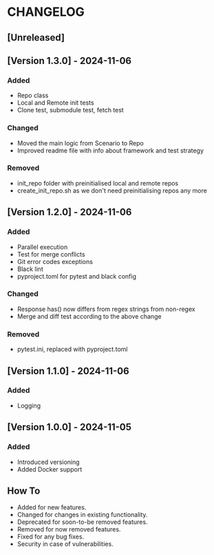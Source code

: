 # CHANGELOG

## [Unreleased]

## [Version 1.3.0] - 2024-11-06
### Added
- Repo class
- Local and Remote init tests
- Clone test, submodule test, fetch test
### Changed
- Moved the main logic from Scenario to Repo
- Improved readme file with info about framework and test strategy
### Removed
- init_repo folder with preinitialised local and remote repos
- create_init_repo.sh as we don't need preinitialising repos any more

## [Version 1.2.0] - 2024-11-06
### Added
- Parallel execution
- Test for merge conflicts
- Git error codes exceptions
- Black lint
- pyproject.toml for pytest and black config
### Changed
- Response has() now differs from regex strings from non-regex
- Merge and diff test according to the above change
### Removed
- pytest.ini, replaced with pyproject.toml

## [Version 1.1.0] - 2024-11-06
### Added
- Logging

## [Version 1.0.0] - 2024-11-05
### Added
- Introduced versioning
- Added Docker support

## How To
- Added for new features.
- Changed for changes in existing functionality.
- Deprecated for soon-to-be removed features.
- Removed for now removed features.
- Fixed for any bug fixes.
- Security in case of vulnerabilities.
